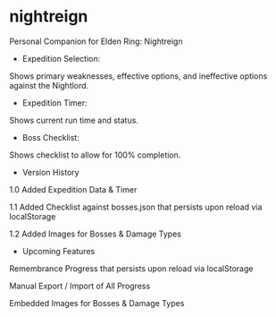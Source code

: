 # nightreign
Personal Companion for Elden Ring: Nightreign

- Expedition Selection:

Shows primary weaknesses, effective options, and ineffective options against the Nightlord.

- Expedition Timer:

Shows current run time and status.

- Boss Checklist:

Shows checklist to allow for 100% completion.

- Version History

1.0 Added Expedition Data & Timer

1.1 Added Checklist against bosses.json that persists upon reload via localStorage

1.2 Added Images for Bosses & Damage Types

- Upcoming Features

Remembrance Progress that persists upon reload via localStorage

Manual Export / Import of All Progress

Embedded Images for Bosses & Damage Types
